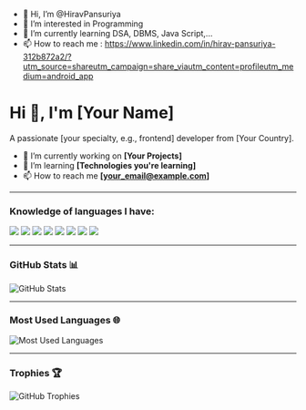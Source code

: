 - 👋 Hi, I’m @HiravPansuriya
- 👀 I’m interested in Programming
- 🌱 I’m currently learning DSA, DBMS, Java Script,...
- 📫 How to reach me : https://www.linkedin.com/in/hirav-pansuriya-312b872a2/?utm_source=shareutm_campaign=share_viautm_content=profileutm_medium=android_app


<!---
HiravPansuriya/HiravPansuriya is a ✨ special ✨ repository because its `README.md` (this file) appears on your GitHub profile.
You can click the Preview link to take a look at your changes.
--->
# Hi 👋, I'm [Your Name]

A passionate [your specialty, e.g., frontend] developer from [Your Country].

- 🔭 I’m currently working on **[Your Projects]**
- 🌱 I’m learning **[Technologies you're learning]**
- 📫 How to reach me **[your_email@example.com]**

---

### Knowledge of languages I have:

<p>
  <img src="https://img.shields.io/badge/JavaScript-F7DF1E?style=for-the-badge&logo=javascript&logoColor=black" />
  <img src="https://img.shields.io/badge/CSS-1572B6?style=for-the-badge&logo=css3&logoColor=white" />
  <img src="https://img.shields.io/badge/HTML-E34F26?style=for-the-badge&logo=html5&logoColor=white" />
  <img src="https://img.shields.io/badge/Canva-00C4CC?style=for-the-badge&logo=canva&logoColor=white" />
  <img src="https://img.shields.io/badge/C++-00599C?style=for-the-badge&logo=cplusplus&logoColor=white" />
  <img src="https://img.shields.io/badge/Python-3776AB?style=for-the-badge&logo=python&logoColor=white" />
  <img src="https://img.shields.io/badge/Git-F05032?style=for-the-badge&logo=git&logoColor=white" />
  <img src="https://img.shields.io/badge/WordPress-21759B?style=for-the-badge&logo=wordpress&logoColor=white" />
</p>

---

### GitHub Stats 📊

<p>
  <img src="https://github-readme-stats.vercel.app/api?username=[YourGitHubUsername]&show_icons=true&theme=radical" alt="GitHub Stats" />
</p>

---

### Most Used Languages 🌐

<p>
  <img src="https://github-readme-stats.vercel.app/api/top-langs/?username=[YourGitHubUsername]&layout=compact&theme=radical" alt="Most Used Languages" />
</p>

---

### Trophies 🏆

<p>
  <img src="https://github-profile-trophy.vercel.app/?username=[YourGitHubUsername]&theme=radical" alt="GitHub Trophies" />
</p>
